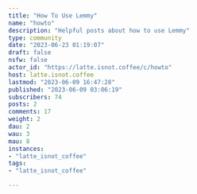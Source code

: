 ```yaml
---
title: "How To Use Lemmy" 
name: "howto"
description: "Helpful posts about how to use Lemmy"
type: community
date: "2023-06-23 01:19:07"
draft: false
nsfw: false
actor_id: "https://latte.isnot.coffee/c/howto"
host: latte.isnot.coffee
lastmod: "2023-06-09 16:47:28"
published: "2023-06-09 03:06:19"
subscribers: 74
posts: 2
comments: 17
weight: 2
dau: 2
wau: 3
mau: 8
instances:
- "latte_isnot_coffee"
tags: 
- "latte_isnot_coffee"

---
```

